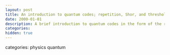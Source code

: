 ```yaml
---
layout: post
title: An introduction to quantum codes; repetition, Shor, and thresholds.
date: 2000-01-01
description: A brief introduction to quantum codes in the form of the repetition and Shor codes, and solving the concatenation threshold for the Shor code under a depolarizing noise channel.
categories:
hidden: true
---
```

categories: physics quantum
